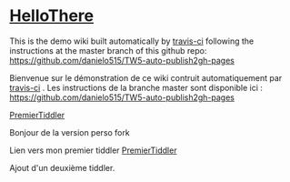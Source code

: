 <h1 class=""><a class="tc-tiddlylink tc-tiddlylink-resolves" href="#HelloThere">HelloThere</a></h1><p>This is the demo wiki built automatically by <a class="tc-tiddlylink-external" href="http://travis-ci.org/" target="_blank">travis-ci</a> following the instructions at
the master branch of this github repo: <a class="tc-tiddlylink-external" href="https://github.com/danielo515/TW5-auto-publish2gh-pages" target="_blank">https://github.com/danielo515/TW5-auto-publish2gh-pages</a></p><p>Bienvenue sur le démonstration de ce wiki contruit automatiquement par <a class="tc-tiddlylink-external" href="http://travis-ci.org/" target="_blank">travis-ci</a> .
Les instructions de la branche master sont disponible ici : <a class="tc-tiddlylink-external" href="https://github.com/danielo515/TW5-auto-publish2gh-pages" target="_blank">https://github.com/danielo515/TW5-auto-publish2gh-pages</a></p><p><a class="tc-tiddlylink tc-tiddlylink-resolves" href="#PremierTiddler">PremierTiddler</a>
</p><p>Bonjour de la version perso fork</p><p>Lien vers mon premier tiddler 
<a class="tc-tiddlylink tc-tiddlylink-resolves" href="#PremierTiddler">PremierTiddler</a></p><p>Ajout d'un deuxième tiddler. 
</p>
